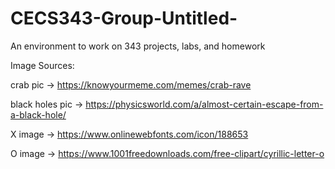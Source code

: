 # CECS343-Group-Untitled-
An environment to work on 343 projects, labs, and homework

Image Sources:

crab pic -> https://knowyourmeme.com/memes/crab-rave

black holes pic -> https://physicsworld.com/a/almost-certain-escape-from-a-black-hole/

X image -> https://www.onlinewebfonts.com/icon/188653

O image -> https://www.1001freedownloads.com/free-clipart/cyrillic-letter-o
